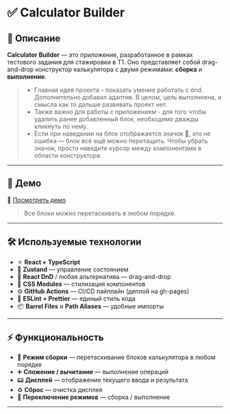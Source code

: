 # ✅ Calculator Builder

## 📖 Описание

**Calculator Builder** — это приложение, разработанное в рамках тестового задания для стажировки в T1.
Оно представляет собой drag-and-drop конструктор калькулятора с двумя режимами: **сборка** и **выполнение**.

> - Главная идея проекта - показать умение работать с dnd. Дополнительно добавил адаптив. В целом, цель выполннена, и смысла как то дальше развивать проект нет.
> - Также важно для работы с приложением - для того чтобы удалить ранее добавленный блок, необходимо дважды кликнуть по нему.
> - Если при наведении на блок отображается значок 🚫, это не ошибка — блок всё ещё можно перетащить. Чтобы убрать значок, просто наведите курсор между компонентами в области конструктора.

---

## 🚀 Демо

🔗 [Посмотреть демо](https://c1assifier.github.io/calculator-builder/)

> Все блоки можно перетаскивать в любом порядке. 

---

## 🛠️ Используемые технологии

- ⚛ **React + TypeScript**
- 🔄 **Zustand** — управление состоянием
- 🚚 **React DnD** / любая альтернатива — drag-and-drop
- 🎨 **CSS Modules** — стилизация компонентов
- ⚙️ **GitHub Actions** — CI/CD пайплайн (деплой на gh-pages)
- 🧹 **ESLint + Prettier** — единый стиль кода
- 📦 **Barrel Files** и **Path Aliases** — удобные импорты

---

## ⚡ Функциональность

- 🔧 **Режим сборки** — перетаскивание блоков калькулятора в любом порядке
- ➕ **Сложение / вычитание** — выполнение операций
- 📟 **Дисплей** — отображение текущего ввода и результата
- ♻️ **Сброс** — очистка дисплея
- 🔁 **Переключение режимов** — сборка / выполнение

---

